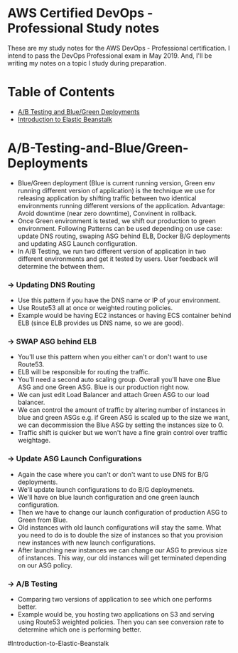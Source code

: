 # AWS Certified DevOps - Professional Study notes

These are my study notes for the AWS DevOps - Professional certification. I intend to pass the DevOps Professional exam in May 2019. And, I'll be writing my notes on a topic I study during preparation.

Table of Contents
=================

* [A/B Testing and Blue/Green Deployments](#A/B-Testing-and-Blue/Green-Deployments)
* [Introduction to Elastic Beanstalk](#Introduction-to-Elastic-Beanstalk)

# A/B-Testing-and-Blue/Green-Deployments
- Blue/Green deployment (Blue is current running version, Green env running different version of application) is the technique we use for releasing application by shifting traffic between two identical environments running different versions of the application. Advantage: Avoid downtime (near zero downtime), Convinent in rollback.  
- Once Green environment is tested, we shift our production to green environment. Following Patterns can be used depending on use case: update DNS routing, swaping ASG behind ELB, Docker B/G deployments and updating ASG Launch configuration.
- In A/B Testing, we run two different version of application in two different environments and get it tested by users. User feedback will determine the between them. 

### → Updating DNS Routing
- Use this pattern if you have the DNS name or IP of your environment.
- Use Route53 all at once or weighted routing policies.
- Example would be having EC2 instances or having ECS container behind ELB (since ELB provides us DNS name, so we are good).

### → SWAP ASG behind ELB
- You'll use this pattern when you either can't or don't want to use Route53. 
- ELB will be responsible for routing the traffic. 
- You'll need a second auto scaling group. Overall you'll have one Blue ASG and one Green ASG. Blue is our production right now.
- We can just edit Load Balancer and attach Green ASG to our load balancer. 
- We can control the amount of traffic by altering number of instances in blue and green ASGs e.g. if Green ASG is scaled up to the size we want, we can decommission the Blue ASG by setting the instances size to 0.
- Traffic shift is quicker but we won't have a fine grain control over traffic weightage. 

### → Update ASG Launch Configurations
- Again the case where you can't or don't want to use DNS for B/G deployments.
- We'll update launch configurations to do B/G deploymenets.
- We'll have on blue launch configuration and one green launch configuration. 
- Then we have to change our launch configuration of production ASG to Green from Blue.
- Old instances with old launch configurations will stay the same. What you need to do is to double the size of instances so that you provision new instances with new launch configurations. 
- After launching new instances we can change our ASG to previous size of instances. This way, our old instances will get terminated depending on our ASG policy. 

### → A/B Testing 
- Comparing two versions of application to see which one performs better.
- Example would be, you hosting two applications on S3 and serving using Route53 weighted policies. Then you can see conversion rate to determine which one is performing better. 

#Introduction-to-Elastic-Beanstalk
